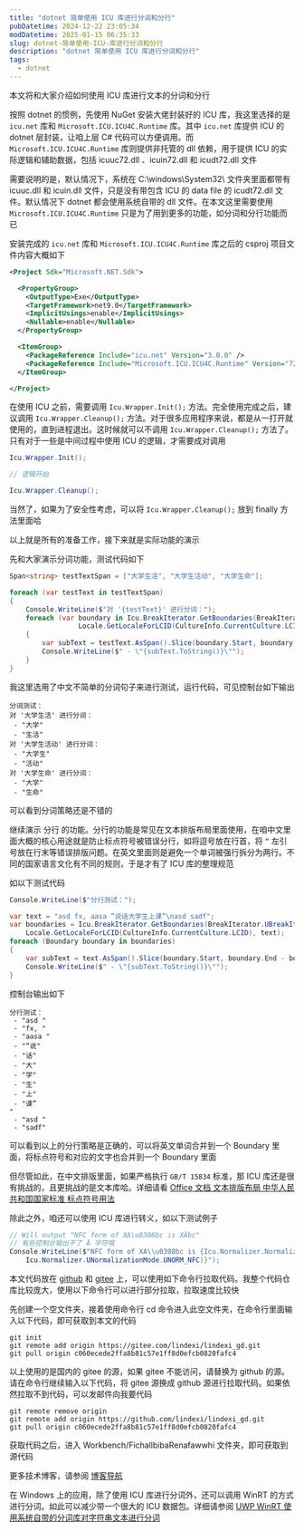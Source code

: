 ```yaml
---
title: "dotnet 简单使用 ICU 库进行分词和分行"
pubDatetime: 2024-12-22 23:05:34
modDatetime: 2025-01-15 06:35:33
slug: dotnet-简单使用-ICU-库进行分词和分行
description: "dotnet 简单使用 ICU 库进行分词和分行"
tags:
  - dotnet
---
```





本文将和大家介绍如何使用 ICU 库进行文本的分词和分行

<!--more-->


<!-- CreateTime:2024/12/23 07:05:34 -->
<!-- 发布 -->
<!-- 博客 -->

按照 dotnet 的惯例，先使用 NuGet 安装大佬封装好的 ICU 库，我这里选择的是 `icu.net` 库和 `Microsoft.ICU.ICU4C.Runtime` 库。其中 `icu.net` 库提供 ICU 的 dotnet 层封装，让咱上层 C# 代码可以方便调用。而 `Microsoft.ICU.ICU4C.Runtime` 库则提供非托管的 dll 依赖，用于提供 ICU 的实际逻辑和辅助数据，包括 icuuc72.dll 、icuin72.dll 和 icudt72.dll 文件

需要说明的是，默认情况下，系统在 C:\windows\System32\ 文件夹里面都带有 icuuc.dll 和 icuin.dll 文件，只是没有带包含 ICU 的 data file 的 icudt72.dll 文件。默认情况下 dotnet 都会使用系统自带的 dll 文件。在本文这里需要使用 `Microsoft.ICU.ICU4C.Runtime` 只是为了用到更多的功能，如分词和分行功能而已

安装完成的 `icu.net` 库和 `Microsoft.ICU.ICU4C.Runtime` 库之后的 csproj 项目文件内容大概如下

```xml
<Project Sdk="Microsoft.NET.Sdk">

  <PropertyGroup>
    <OutputType>Exe</OutputType>
    <TargetFramework>net9.0</TargetFramework>
    <ImplicitUsings>enable</ImplicitUsings>
    <Nullable>enable</Nullable>
  </PropertyGroup>

  <ItemGroup>
    <PackageReference Include="icu.net" Version="3.0.0" />
    <PackageReference Include="Microsoft.ICU.ICU4C.Runtime" Version="72.1.0.3" />
  </ItemGroup>

</Project>
```

在使用 ICU 之前，需要调用 `Icu.Wrapper.Init();` 方法。完全使用完成之后，建议调用 `Icu.Wrapper.Cleanup();` 方法。对于很多应用程序来说，都是从一打开就使用的，直到进程退出。这时候就可以不调用 `Icu.Wrapper.Cleanup();` 方法了。只有对于一些是中间过程中使用 ICU 的逻辑，才需要成对调用

```csharp
Icu.Wrapper.Init();

// 逻辑开始

Icu.Wrapper.Cleanup();
```

当然了，如果为了安全性考虑，可以将 `Icu.Wrapper.Cleanup();` 放到 finally 方法里面哈

以上就是所有的准备工作，接下来就是实际功能的演示

先和大家演示分词功能，测试代码如下

```csharp
Span<string> testTextSpan = ["大学生活", "大学生活动", "大学生命"];

foreach (var testText in testTextSpan)
{
    Console.WriteLine($"对 '{testText}' 进行分词：");
    foreach (var boundary in Icu.BreakIterator.GetBoundaries(BreakIterator.UBreakIteratorType.WORD,
                 Locale.GetLocaleForLCID(CultureInfo.CurrentCulture.LCID), testText))
    {
        var subText = testText.AsSpan().Slice(boundary.Start, boundary.End - boundary.Start);
        Console.WriteLine($" - \"{subText.ToString()}\"");
    }
}
```

我这里选用了中文不简单的分词句子来进行测试，运行代码，可见控制台如下输出

```
分词测试：
对 '大学生活' 进行分词：
 - "大学"
 - "生活"
对 '大学生活动' 进行分词：
 - "大学生"
 - "活动"
对 '大学生命' 进行分词：
 - "大学"
 - "生命"
```

可以看到分词策略还是不错的

继续演示 分行 的功能。分行的功能是常见在文本排版布局里面使用，在咱中文里面大概的核心用途就是防止标点符号被错误分行，如将逗号放在行首，将 `“` 左引号放在行末等错误排版问题。在英文里面则是避免一个单词被强行拆分为两行。不同的国家语言文化有不同的规则，于是才有了 ICU 库的整理规范

如以下测试代码

```csharp
Console.WriteLine($"分行测试：");

var text = "asd fx, aasa “说话大学生上课”\nasd sadf";
var boundaries = Icu.BreakIterator.GetBoundaries(BreakIterator.UBreakIteratorType.LINE,
    Locale.GetLocaleForLCID(CultureInfo.CurrentCulture.LCID), text);
foreach (Boundary boundary in boundaries)
{
    var subText = text.AsSpan().Slice(boundary.Start, boundary.End - boundary.Start);
    Console.WriteLine($" - \"{subText.ToString()}\"");
}
```

控制台输出如下

```
分行测试：
 - "asd "
 - "fx, "
 - "aasa "
 - "“说"
 - "话"
 - "大"
 - "学"
 - "生"
 - "上"
 - "课”
"
 - "asd "
 - "sadf"
```

可以看到以上的分行策略是正确的，可以将英文单词合并到一个 Boundary 里面，将标点符号和对应的文字也合并到一个 Boundary 里面

但尽管如此，在中文排版里面，如果严格执行 `GB/T 15834` 标准，那 ICU 库还是很有挑战的，且更挑战的是文本库哈。详细请看 [Office 文档 文本排版布局 中华人民共和国国家标准 标点符号用法](https://blog.lindexi.com/post/Office-%E6%96%87%E6%A1%A3-%E6%96%87%E6%9C%AC%E6%8E%92%E7%89%88%E5%B8%83%E5%B1%80-%E4%B8%AD%E5%8D%8E%E4%BA%BA%E6%B0%91%E5%85%B1%E5%92%8C%E5%9B%BD%E5%9B%BD%E5%AE%B6%E6%A0%87%E5%87%86-%E6%A0%87%E7%82%B9%E7%AC%A6%E5%8F%B7%E7%94%A8%E6%B3%95.html )

除此之外，咱还可以使用 ICU 库进行转义，如以下测试例子

```csharp
// Will output "NFC form of XA\u0308bc is XÄbc"
// 有些控制台输出不了 Ä 字符哦
Console.WriteLine($"NFC form of XA\\u0308bc is {Icu.Normalizer.Normalize("XA\u0308bc",
    Icu.Normalizer.UNormalizationMode.UNORM_NFC)}");
```

本文代码放在 [github](https://github.com/lindexi/lindexi_gd/tree/c060ecede2ffa8b81c57e1ff8d0efcb0820fafc4/Workbench/FichallbibaRenafawwhi) 和 [gitee](https://gitee.com/lindexi/lindexi_gd/tree/c060ecede2ffa8b81c57e1ff8d0efcb0820fafc4/Workbench/FichallbibaRenafawwhi) 上，可以使用如下命令行拉取代码。我整个代码仓库比较庞大，使用以下命令行可以进行部分拉取，拉取速度比较快

先创建一个空文件夹，接着使用命令行 cd 命令进入此空文件夹，在命令行里面输入以下代码，即可获取到本文的代码

```
git init
git remote add origin https://gitee.com/lindexi/lindexi_gd.git
git pull origin c060ecede2ffa8b81c57e1ff8d0efcb0820fafc4
```

以上使用的是国内的 gitee 的源，如果 gitee 不能访问，请替换为 github 的源。请在命令行继续输入以下代码，将 gitee 源换成 github 源进行拉取代码。如果依然拉取不到代码，可以发邮件向我要代码

```
git remote remove origin
git remote add origin https://github.com/lindexi/lindexi_gd.git
git pull origin c060ecede2ffa8b81c57e1ff8d0efcb0820fafc4
```

获取代码之后，进入 Workbench/FichallbibaRenafawwhi 文件夹，即可获取到源代码

更多技术博客，请参阅 [博客导航](https://blog.lindexi.com/post/%E5%8D%9A%E5%AE%A2%E5%AF%BC%E8%88%AA.html )

在 Windows 上的应用，除了使用 ICU 库进行分词外，还可以调用 WinRT 的方式进行分词。如此可以减少带一个很大的 ICU 数据包。详细请参阅 [UWP WinRT 使用系统自带的分词库对字符串文本进行分词](https://blog.lindexi.com/post/UWP-WinRT-%E4%BD%BF%E7%94%A8%E7%B3%BB%E7%BB%9F%E8%87%AA%E5%B8%A6%E7%9A%84%E5%88%86%E8%AF%8D%E5%BA%93%E5%AF%B9%E5%AD%97%E7%AC%A6%E4%B8%B2%E6%96%87%E6%9C%AC%E8%BF%9B%E8%A1%8C%E5%88%86%E8%AF%8D.html )
